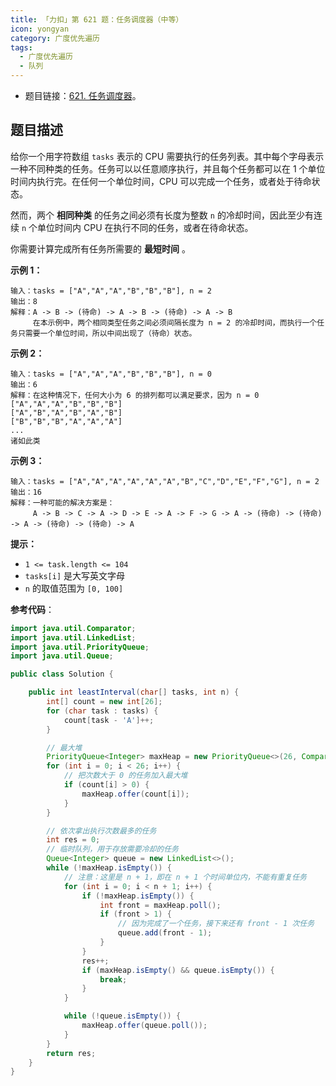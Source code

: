 ```yaml
---
title: 「力扣」第 621 题：任务调度器（中等）
icon: yongyan
category: 广度优先遍历
tags:
  - 广度优先遍历
  - 队列
---
```


+ 题目链接：[621. 任务调度器](https://leetcode-cn.com/problems/task-scheduler/)。

## 题目描述

给你一个用字符数组 `tasks` 表示的 CPU 需要执行的任务列表。其中每个字母表示一种不同种类的任务。任务可以以任意顺序执行，并且每个任务都可以在 1 个单位时间内执行完。在任何一个单位时间，CPU 可以完成一个任务，或者处于待命状态。

然而，两个 **相同种类** 的任务之间必须有长度为整数 `n` 的冷却时间，因此至少有连续 `n` 个单位时间内 CPU 在执行不同的任务，或者在待命状态。

你需要计算完成所有任务所需要的 **最短时间** 。

**示例 1：**

```
输入：tasks = ["A","A","A","B","B","B"], n = 2
输出：8
解释：A -> B -> (待命) -> A -> B -> (待命) -> A -> B
     在本示例中，两个相同类型任务之间必须间隔长度为 n = 2 的冷却时间，而执行一个任务只需要一个单位时间，所以中间出现了（待命）状态。 
```

**示例 2：**

```
输入：tasks = ["A","A","A","B","B","B"], n = 0
输出：6
解释：在这种情况下，任何大小为 6 的排列都可以满足要求，因为 n = 0
["A","A","A","B","B","B"]
["A","B","A","B","A","B"]
["B","B","B","A","A","A"]
...
诸如此类
```

**示例 3：**

```
输入：tasks = ["A","A","A","A","A","A","B","C","D","E","F","G"], n = 2
输出：16
解释：一种可能的解决方案是：
     A -> B -> C -> A -> D -> E -> A -> F -> G -> A -> (待命) -> (待命) -> A -> (待命) -> (待命) -> A
```

**提示：**

- `1 <= task.length <= 104`
- `tasks[i]` 是大写英文字母
- `n` 的取值范围为 `[0, 100]`

**参考代码**：

```java
import java.util.Comparator;
import java.util.LinkedList;
import java.util.PriorityQueue;
import java.util.Queue;

public class Solution {

    public int leastInterval(char[] tasks, int n) {
        int[] count = new int[26];
        for (char task : tasks) {
            count[task - 'A']++;
        }

        // 最大堆
        PriorityQueue<Integer> maxHeap = new PriorityQueue<>(26, Comparator.reverseOrder());
        for (int i = 0; i < 26; i++) {
            // 把次数大于 0 的任务加入最大堆
            if (count[i] > 0) {
                maxHeap.offer(count[i]);
            }
        }

        // 依次拿出执行次数最多的任务
        int res = 0;
        // 临时队列，用于存放需要冷却的任务
        Queue<Integer> queue = new LinkedList<>();
        while (!maxHeap.isEmpty()) {
            // 注意：这里是 n + 1，即在 n + 1 个时间单位内，不能有重复任务
            for (int i = 0; i < n + 1; i++) {
                if (!maxHeap.isEmpty()) {
                    int front = maxHeap.poll();
                    if (front > 1) {
                        // 因为完成了一个任务，接下来还有 front - 1 次任务
                        queue.add(front - 1);
                    }
                }
                res++;
                if (maxHeap.isEmpty() && queue.isEmpty()) {
                    break;
                }
            }

            while (!queue.isEmpty()) {
                maxHeap.offer(queue.poll());
            }
        }
        return res;
    }
}
```

